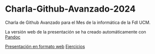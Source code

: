 # Charla-Github-Avanzado-2024

Charla de Github Avanzado para el Mes de la informática de la FdI UCM.

La versión web de la presentación se ha creado automáticamente con [Pandoc](https://github.com/jgm/pandoc)

[Presentación en formato web](alk222.github.io/Charla-Github-Avanzado-2024/index.md)
[Ejercicios](https://github.com/ALK222/Ejercicios-Charla-Github-Avanzado-2024/)
